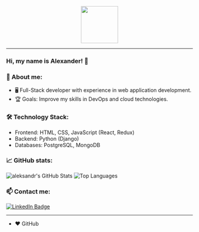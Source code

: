 <div id="header" align="center">
  <img src="https://media.giphy.com/media/nERMP8fuaZqvM6i94v/giphy.gif?cid=ecf05e47czxtgttch1ucv7b8lnacof41yvljme8u38v4uwm7&ep=v1_gifs_related&rid=giphy.gif&ct=s" width="100"/>
</div>





---
### Hi, my name is Alexander! 👋

### 🚀 About me:
- 🖥️ Full-Stack developer with experience in web application development.
- 🏆 Goals: Improve my skills in DevOps and cloud technologies.

### 🛠️ Technology Stack:
- Frontend: HTML, CSS, JavaScript (React, Redux)
- Backend: Python (Django)
- Databases: PostgreSQL, MongoDB

### 📈 GitHub stats:
![aleksandr's GitHub Stats](https://github-readme-stats.vercel.app/api?username=meloch287&show_icons=true&theme=radical)
![Top Languages](https://github-readme-stats.vercel.app/api/top-langs/?username=meloch287&layout=compact&theme=radical)

### 📫 Contact me:


  <a href="https://t.me/jokessssv">
    <img src="https://img.shields.io/badge/Telegram%20-%20blue?logo=Telegram&logoColor=white&color=blue" alt="LinkedIn Badge"/>
  </a>

---

* ❤️ GitHub
